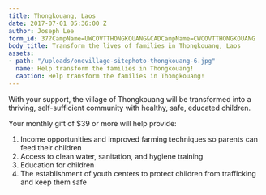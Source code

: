 ```yaml
---
title: Thongkouang, Laos
date: 2017-07-01 05:36:00 Z
author: Joseph Lee
form_id: 37?CampName=UWCOVTTHONGKOUANG&CADCampName=CWCOVTTHONGKOUANG
body_title: Transform the lives of families in Thongkouang, Laos
assets:
- path: "/uploads/onevillage-sitephoto-thongkouang-6.jpg"
  name: Help transform the families in Thongkouang!
  caption: Help transform the families in Thongkouang!
---
```


With your support, the village of Thongkouang will be transformed into a thriving, self-sufficient community with healthy, safe, educated children.

Your monthly gift of $39 or more will help provide:

1. Income opportunities and improved farming techniques so parents can feed their children
2. Access to clean water, sanitation, and hygiene training
3. Education for children
4. The establishment of youth centers to protect children from trafficking and keep them safe
